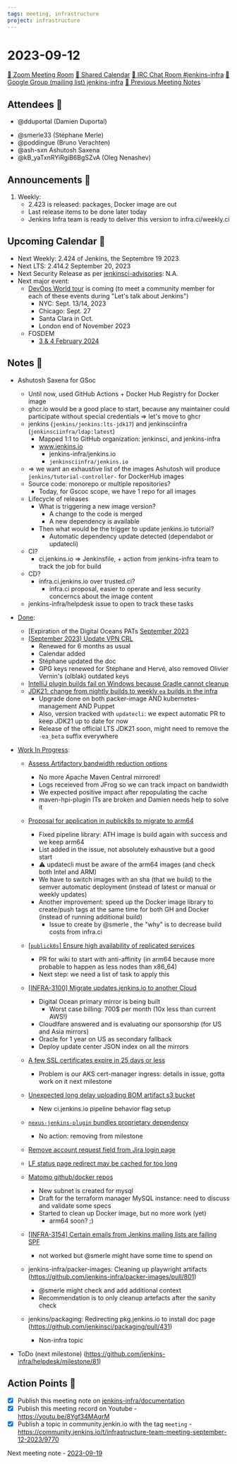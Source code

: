 ```yaml
---
tags: meeting, infrastructure
project: infrastructure
---
```

<!-- markdownlint-disable MD026-->

# 2023-09-12

[:movie_camera: Zoom Meeting Room](https://zoom.us/j/92454301214?pwd=aEVoUi9EanpaakN3L1ZxRlpDQk5Ddz09)
[:calendar: Shared Calendar](https://jenkins.io/event-calendar/)
[:speech_balloon: IRC Chat Room #jenkins-infra](https://jenkins.io/chat/#jenkins-infra)
[:email: Google Group (mailing list) jenkins-infra](https://groups.google.com/g/jenkins-infra)
[🧠 Previous Meeting Notes](https://github.com/jenkins-infra/documentation/blob/main/meetings/2023-09-05.md)

## Attendees 👥


<!-- Handles are community.jenkins.io handles -->
* @dduportal (Damien Duportal)
<!-- * @MarkEWaite (Mark Waite) -->
* @smerle33 (Stéphane Merle)
* @poddingue (Bruno Verachten)
* @ash-sxn Ashutosh Saxena
* @kB_yaTxnRYiRgiB6BgSZvA (Oleg Nenashev)


## Announcements :loudspeaker:

1. Weekly:
   * 2.423 is released: packages, Docker image are out
   * Last release items to be done later today
   * Jenkins Infra team is ready to deliver this version to infra.ci/weekly.ci

## Upcoming Calendar 📆

* Next Weekly: 2.424 of Jenkins, the Septembre 19 2023
* Next LTS: 2.414.2 September 20, 2023
* Next Security Release as per [jenkinsci-advisories](https://groups.google.com/g/jenkinsci-advisories): N.A.
* Next major event:
  * [DevOps World tour](https://www.devopsworld.com/) is coming (to meet a community member for each of these events during "Let's talk about Jenkins")
      * NYC: Sept. 13/14, 2023
      * Chicago: Sept. 27
      * Santa Clara in Oct.
      * London end of November 2023
  * FOSDEM
      * [3 & 4 February 2024](https://fosdem.org/2024/)

## Notes :book:

* Ashutosh Saxena for GSoc
    * Until now, used GitHub Actions + Docker Hub Registry for Docker image
    * ghcr.io would be a good place to start, because any maintainer could participate without special credentials => let's move to ghcr
    * jenkins (`jenkins/jenkins:lts-jdk17`) and jenkinsciinfra (`jenkinsciinfra/ldap:latest`)
        * Mapped 1:1 to GitHub organization: jenkinsci, and jenkins-infra 
        * www.jenkins.io
            * jenkins-infra/jenkins.io
            * `jenkinsciinfra/jenkins.io`
    * => we want an exhaustive list of the images Ashutosh will produce `jenkins/tutorial-controller-` for DockerHub images
    * Source code: monorepo or multiple repositories?
        * Today, for Gscoc scope, we have 1 repo for all images
    * Lifecycle of releases
        * What is triggering a new image version?
            * A change to the code is merged
            * A new dependency is available
        * Then what would be the trigger to update jenkins.io tutorial?
            * Automatic dependency update detected (dependabot or updatecli)
    * CI?
        * ci.jenkins.io => Jenkinsfile, + action from jenkins-infra team to track the job for build
    * CD?
        * infra.ci.jenkins.io over trusted.ci?
            * infra.ci proposal, easier to operate and less security concerncs about the image content
    * jenkins-infra/helpdesk issue to open to track these tasks

* [Done](https://github.com/jenkins-infra/helpdesk/milestone/80?closed=1):
  * [Expiration of the Digital Oceans PATs [September 2023](https://github.com/jenkins-infra/helpdesk/issues/3749)
  * [(September 2023) Update VPN CRL](https://github.com/jenkins-infra/helpdesk/issues/3747)
      * Renewed for 6 months as usual
      * Calendar added
      * Stéphane updated the doc
      * GPG keys renewed for Stéphane and Hervé, also removed Olivier Vernin's (olblak) outdated keys
  * [IntelliJ plugin builds fail on Windows because Gradle cannot cleanup](https://github.com/jenkins-infra/helpdesk/issues/3744)
  * [JDK21: change from nightly builds to weekly `ea` builds in the infra](https://github.com/jenkins-infra/helpdesk/issues/3736)
      * Upgrade done on both packer-image AND kubernetes-management AND Puppet
      * Also, version tracked with `updatecli`: we expect automatic PR to keep JDK21 up to date for now 
      * Release of the official LTS JDK21 soon, might need to remove the `-ea_beta` suffix everywhere

* [Work In Progress](https://github.com/jenkins-infra/helpdesk/milestone/80):
  * [Assess Artifactory bandwidth reduction options](https://github.com/jenkins-infra/helpdesk/issues/3599)
      * No more Apache Maven Central mirrored!
      * Logs receieved from JFrog so we can track impact on bandwidth
      * We expected positive impact after repopulating the cache
      * maven-hpi-plugin ITs are broken and Damien needs help to solve it
  * [Proposal for application in publick8s to migrate to arm64](https://github.com/jenkins-infra/helpdesk/issues/3619)
      * Fixed pipeline library: ATH image is build again with success and we keep arm64
      * List added in the issue, not absolutely exhaustive but a good start
      * ⚠️ updatecli must be aware of the arm64 images (and check both Intel and ARM)
      * We have to switch images with an sha (that we build) to the semver automatic deployment (instead of latest or manual or weekly updates)
      * Another improvement: speed up the Docker image library to create/push tags at the same time for both GH and Docker (instead of running additional build)
          * Issue to create by @smerle , the "why" is to decrease build costs from infra.ci
  * [[`publick8s`] Ensure high availability of replicated services](https://github.com/jenkins-infra/helpdesk/issues/3719)
      * PR for wiki to start with anti-affinity (in arm64 because more probable to happen as less nodes than x86_64)
      * Next step: we need a list of task to apply this
  * [[INFRA-3100] Migrate updates.jenkins.io to another Cloud](https://github.com/jenkins-infra/helpdesk/issues/2649)
      * Digital Ocean primary mirror is being built
          * Worst case billing: 700$ per month (10x less than current AWS!)
      * Cloudlfare answered and is evaluating our sponsorship (for US and Asia mirrors)
      * Oracle for 1 year on US as secondary fallback
      * Deploy update center JSON index on all the mirrors 
  * [A few SSL certificates expire in 25 days or less](https://github.com/jenkins-infra/helpdesk/issues/3748)
      * Problem is our AKS cert-manager ingress: details in issue, gotta work on it next milestone
  * [Unexpected long delay uploading BOM artifact s3 bucket](https://github.com/jenkins-infra/helpdesk/issues/3745)
      * New ci.jenkins.io pipeline behavior flag setup
  * [`nexus-jenkins-plugin` bundles proprietary dependency](https://github.com/jenkins-infra/helpdesk/issues/3742)
      * No action: removing from milestone
  * [Remove account request field from Jira login page](https://github.com/jenkins-infra/helpdesk/issues/3735)
  
  * [LF status page redirect may be cached for too long](https://github.com/jenkins-infra/helpdesk/issues/3660)
  
  * [Matomo github/docker repos](https://github.com/jenkins-infra/helpdesk/issues/3602)
      * New subnet is created for mysql
      * Draft for the terraform manager MySQL instance: need to discuss and validate some specs
      * Started to clean up Docker image, but no more work (yet)
          * arm64 soon? ;)
  
  * [[INFRA-3154] Certain emails from Jenkins mailing lists are failing SPF](https://github.com/jenkins-infra/helpdesk/issues/2696)
      * not worked but @smerle might have some time to spend on
  
  * jenkins-infra/packer-images: Cleaning up playwright artifacts (https://github.com/jenkins-infra/packer-images/pull/801)
      * @smerle might check and add additional context
      * Recommendation is to only cleanup artefacts after the sanity check
  * jenkins/packaging: Redirecting pkg.jenkins.io to install doc page (https://github.com/jenkinsci/packaging/pull/431)
      * Non-infra topic

* ToDo (next milestone) (https://github.com/jenkins-infra/helpdesk/milestone/81)

## Action Points :muscle:

<!-- How To: https://github.com/jenkins-infra/runbooks/tree/main/meetings -->
* [x] Publish this meeting note on [jenkins-infra/documentation](https://github.com/jenkins-infra/documentation) 
* [x] Publish this meeting record on Youtube - https://youtu.be/8Ygf34MAqrM
* [x] Publish a topic in community.jenkin.io with the tag `meeting` - https://community.jenkins.io/t/infrastructure-team-meeting-september-12-2023/9770

Next meeting note - [2023-09-19](https://github.com/jenkins-infra/documentation/blob/main/meetings/2023-09-19.md) 